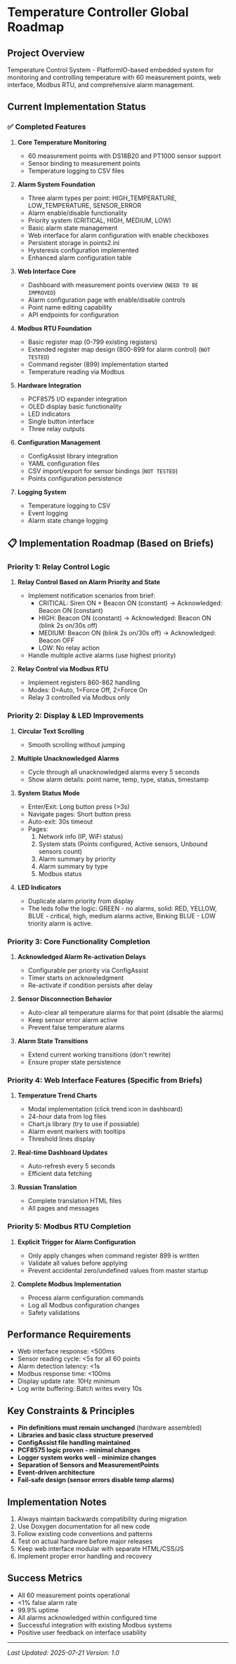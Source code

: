 # Temperature Controller Global Roadmap

## Project Overview
Temperature Control System - PlatformIO-based embedded system for monitoring and controlling temperature with 60 measurement points, web interface, Modbus RTU, and comprehensive alarm management.

## Current Implementation Status

### ✅ Completed Features
1. **Core Temperature Monitoring**
   - 60 measurement points with DS18B20 and PT1000 sensor support
   - Sensor binding to measurement points
   - Temperature logging to CSV files

2. **Alarm System Foundation**
   - Three alarm types per point: HIGH_TEMPERATURE, LOW_TEMPERATURE, SENSOR_ERROR
   - Alarm enable/disable functionality
   - Priority system (CRITICAL, HIGH, MEDIUM, LOW)
   - Basic alarm state management
   - Web interface for alarm configuration with enable checkboxes
   - Persistent storage in points2.ini
   - Hysteresis configuration implemented
   - Enhanced alarm configuration table

3. **Web Interface Core**
   - Dashboard with measurement points overview (`NEED TO BE IMPROVED`)
   - Alarm configuration page with enable/disable controls
   - Point name editing capability
   - API endpoints for configuration

4. **Modbus RTU Foundation**
   - Basic register map (0-799 existing registers)
   - Extended register map design (800-899 for alarm control) (`NOT TESTED`)
   - Command register (899) implementation started
   - Temperature reading via Modbus

5. **Hardware Integration**
   - PCF8575 I/O expander integration
   - OLED display basic functionality
   - LED indicators
   - Single button interface
   - Three relay outputs

6. **Configuration Management**
   - ConfigAssist library integration
   - YAML configuration files
   - CSV import/export for sensor bindings (`NOT TESTED`)
   - Points configuration persistence

7. **Logging System**
   - Temperature logging to CSV
   - Event logging
   - Alarm state change logging

## 📋 Implementation Roadmap (Based on Briefs)

### Priority 1: Relay Control Logic
1. **Relay Control Based on Alarm Priority and State**
   - Implement notification scenarios from brief:
     - CRITICAL: Siren ON + Beacon ON (constant) → Acknowledged: Beacon ON (constant)
     - HIGH: Beacon ON (constant) → Acknowledged: Beacon ON (blink 2s on/30s off)
     - MEDIUM: Beacon ON (blink 2s on/30s off) → Acknowledged: Beacon OFF
     - LOW: No relay action
   - Handle multiple active alarms (use highest priority)

2. **Relay Control via Modbus RTU**
   - Implement registers 860-862 handling
   - Modes: 0=Auto, 1=Force Off, 2=Force On
   - Relay 3 controlled via Modbus only

### Priority 2: Display & LED Improvements
1. **Circular Text Scrolling**
   - Smooth scrolling without jumping

2. **Multiple Unacknowledged Alarms**
   - Cycle through all unacknowledged alarms every 5 seconds
   - Show alarm details: point name, temp, type, status, timestamp

3. **System Status Mode**
   - Enter/Exit: Long button press (>3s)
   - Navigate pages: Short button press
   - Auto-exit: 30s timeout
   - Pages:
     1. Network info (IP, WiFi status)
     2. System stats (Points configured, Active sensors, Unbound sensors count)
     3. Alarm summary by priority
     4. Alarm summary by type
     5. Modbus status

4. **LED Indicators**
   - Duplicate alarm priority from display
   - The leds follw the logic: GREEN - no alarms, solid: RED, YELLOW, BLUE - critical, high, medium alarms active, Binking BLUE - LOW triority alarm is active.

### Priority 3: Core Functionality Completion
1. **Acknowledged Alarm Re-activation Delays**
   - Configurable per priority via ConfigAssist
   - Timer starts on acknowledgment
   - Re-activate if condition persists after delay

2. **Sensor Disconnection Behavior**
   - Auto-clear all temperature alarms for that point (disable the alarms)
   - Keep sensor error alarm active
   - Prevent false temperature alarms

3. **Alarm State Transitions**
   - Extend current working transitions (don't rewrite)
   - Ensure proper state persistence

### Priority 4: Web Interface Features (Specific from Briefs)
1. **Temperature Trend Charts**
   - Modal implementation (click trend icon in dashboard)
   - 24-hour data from log files
   - Chart.js library (try to use if possiable)
   - Alarm event markers with tooltips
   - Threshold lines display

2. **Real-time Dashboard Updates**
   - Auto-refresh every 5 seconds
   - Efficient data fetching

3. **Russian Translation**
   - Complete translation HTML files
   - All pages and messages

### Priority 5: Modbus RTU Completion
1. **Explicit Trigger for Alarm Configuration**
   - Only apply changes when command register 899 is written
   - Validate all values before applying
   - Prevent accidental zero/undefined values from master startup

2. **Complete Modbus Implementation**
   - Process alarm configuration commands
   - Log all Modbus configuration changes
   - Safety validations

## Performance Requirements
- Web interface response: <500ms
- Sensor reading cycle: <5s for all 60 points
- Alarm detection latency: <1s
- Modbus response time: <100ms
- Display update rate: 10Hz minimum
- Log write buffering: Batch writes every 10s

## Key Constraints & Principles
- **Pin definitions must remain unchanged** (hardware assembled)
- **Libraries and basic class structure preserved**
- **ConfigAssist file handling maintained**
- **PCF8575 logic proven - minimal changes**
- **Logger system works well - minimize changes**
- **Separation of Sensors and MeasurementPoints**
- **Event-driven architecture**
- **Fail-safe design (sensor errors disable temp alarms)**

## Implementation Notes
1. Always maintain backwards compatibility during migration
2. Use Doxygen documentation for all new code
3. Follow existing code conventions and patterns
4. Test on actual hardware before major releases
5. Keep web interface modular with separate HTML/CSS/JS
6. Implement proper error handling and recovery

## Success Metrics
- All 60 measurement points operational
- <1% false alarm rate
- 99.9% uptime
- All alarms acknowledged within configured time
- Successful integration with existing Modbus systems
- Positive user feedback on interface usability

---

*Last Updated: 2025-07-21*
*Version: 1.0*